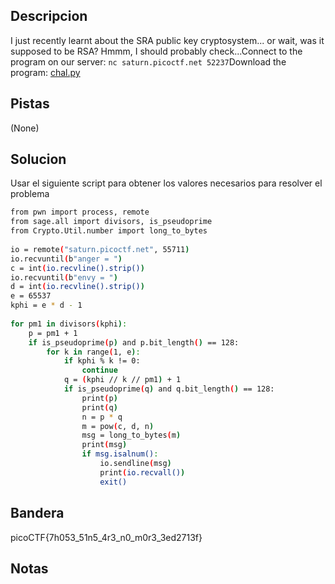## Descripcion
I just recently learnt about the SRA public key cryptosystem... or wait, was it supposed to be RSA? Hmmm, I should probably check...Connect to the program on our server: `nc saturn.picoctf.net 52237`Download the program: [chal.py](https://artifacts.picoctf.net/c/299/chal.py)

## Pistas
(None)

## Solucion
Usar el siguiente script para obtener los valores necesarios para resolver el problema
```bash
from pwn import process, remote  
from sage.all import divisors, is_pseudoprime  
from Crypto.Util.number import long_to_bytes  
  
io = remote("saturn.picoctf.net", 55711)  
io.recvuntil(b"anger = ")  
c = int(io.recvline().strip())  
io.recvuntil(b"envy = ")  
d = int(io.recvline().strip())  
e = 65537  
kphi = e * d - 1  
  
for pm1 in divisors(kphi):  
    p = pm1 + 1  
    if is_pseudoprime(p) and p.bit_length() == 128:  
        for k in range(1, e):  
            if kphi % k != 0:  
                continue  
            q = (kphi // k // pm1) + 1  
            if is_pseudoprime(q) and q.bit_length() == 128:  
                print(p)  
                print(q)  
                n = p * q  
                m = pow(c, d, n)  
                msg = long_to_bytes(m)  
                print(msg)  
                if msg.isalnum():  
                    io.sendline(msg)  
                    print(io.recvall())  
                    exit()
```

## Bandera
picoCTF{7h053_51n5_4r3_n0_m0r3_3ed2713f}

## Notas




